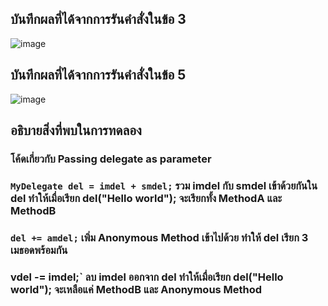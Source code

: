 ## บันทึกผลที่ได้จากการรันคำสั่งในข้อ 3
![image](https://github.com/Sorawit255/03376836-OOP-2566-Lab-15/assets/144196505/142d2af2-227d-461a-a349-95f67ab7e1d6)

## บันทึกผลที่ได้จากการรันคำสั่งในข้อ 5
![image](https://github.com/Sorawit255/03376836-OOP-2566-Lab-15/assets/144196505/2199e7ab-2aa2-479c-8887-af0f725a0567)

## อธิบายสิ่งที่พบในการทดลอง
### โค้ดเกี่ยวกับ Passing delegate as parameter
### `MyDelegate del = imdel + smdel;` รวม imdel กับ smdel เข้าด้วยกันใน del ทำให้เมื่อเรียก del("Hello world"); จะเรียกทั้ง MethodA และ MethodB
### `del += amdel;` เพิ่ม Anonymous Method เข้าไปด้วย ทำให้ del เรียก 3 เมธอดพร้อมกัน
### vdel -= imdel;` ลบ imdel ออกจาก del ทำให้เมื่อเรียก del("Hello world"); จะเหลือแค่ MethodB และ Anonymous Method
